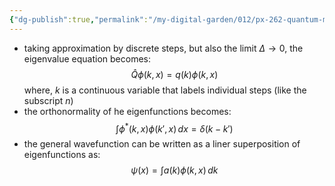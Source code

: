 ```yaml
---
{"dg-publish":true,"permalink":"/my-digital-garden/012/px-262-quantum-mechanics/c-the-basic-postulates/px-262-c4c-continuous-variables/","created":"2024-11-25T10:50:32.000+00:00","updated":"2024-11-26T01:07:20.740+00:00"}
---
```


- taking approximation by discrete steps, but also the limit $\Delta\to0$, the eigenvalue equation becomes: 
  $$\hat Q \phi (k,x) = q(k) \phi (k,x)$$
	where, $k$ is a continuous variable that labels individual steps (like the subscript $n$)
- the orthonormality of he eigenfunctions becomes:
$$\int \phi^{*}(k,x) \phi(k',x) \,dx = \delta(k-k')$$
- the general wavefunction can be written as a liner superposition of eigenfunctions as: 
  $$\psi(x) = \int a(k)\phi(k,x)\,dk$$
